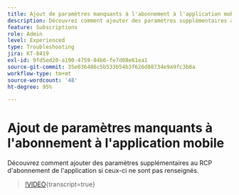 ```yaml
---
title: Ajout de paramètres manquants à l'abonnement à l'application mobile
description: Découvrez comment ajouter des paramètres supplémentaires au RCP d'abonnement de l'application si ceux-ci ne sont pas renseignés.
feature: Subscriptions
role: Admin
level: Experienced
type: Troubleshooting
jira: KT-8419
exl-id: 9fd5ed20-a190-4759-84b6-fe7d08e61ea1
source-git-commit: 35e036486c5b533b54b3f626d88734e9a9fc3b8a
workflow-type: tm+mt
source-wordcount: '48'
ht-degree: 95%

---
```


# Ajout de paramètres manquants à l&#39;abonnement à l&#39;application mobile

Découvrez comment ajouter des paramètres supplémentaires au RCP d&#39;abonnement de l&#39;application si ceux-ci ne sont pas renseignés.

>[!VIDEO](https://video.tv.adobe.com/v/335950?quality=12&learn=on){transcript=true}
